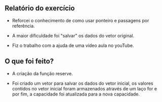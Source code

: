 ## Relatório do exercício

  - Reforcei o conhecimento de como usar ponteiro e passagens por referência.
  
  - A maior dificuldade foi "salvar" os dados do vetor original.
  
  - Fiz o trabalho com a ajuda de uma vídeo aula no youTube.
  
  ## O que foi feito?
  
  - A criação da função reserve.
  
  - Foi criado um vetor para salvar os dados do vetor inicial, os valores contidos 
    no vetor inicial foram armazenados através de um laço for e por fim, a capacidade
    foi atualizada para a nova capacidade.

